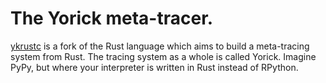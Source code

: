 # The Yorick meta-tracer.


[ykrustc](https://github.com/softdevteam/ykrustc) is a fork of the Rust
language which aims to build a meta-tracing system from Rust. The tracing
system as a whole is called Yorick. Imagine PyPy, but where your interpreter is
written in Rust instead of RPython.
